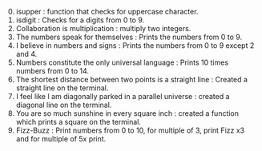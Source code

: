 0. isupper : function that checks for uppercase character.
1. isdigit : Checks for a digits from 0 to 9.
2. Collaboration is multiplication : multiply two integers.
3. The numbers speak for themselves : Prints the numbers from 0 to 9.
4. I believe in numbers and signs : Prints the numbers from 0 to 9 except 2 and 4.
5. Numbers constitute the only universal language : Prints 10 times numbers from 0 to 14.
6. The shortest distance between two points is a straight line : Created a straight line on the terminal.
7. I feel like I am diagonally parked in a parallel universe : created a diagonal line on the terminal.
8. You are so much sunshine in every square inch : created a function which prints a square on the terminal.
9. Fizz-Buzz : Print numbers from 0 to 10, for multiple of 3, print Fizz x3 and for multiple of 5x print.
